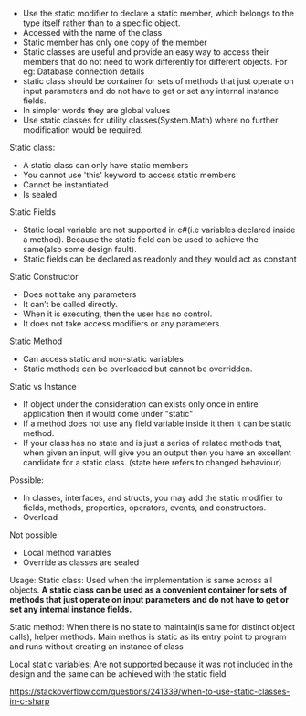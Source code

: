 - Use the static modifier to declare a static member, which belongs to the type itself rather than to a specific object.
- Accessed with the name of the class 
- Static member has only one copy of the member
- Static classes are useful and provide an easy way to access their members that do not need to work differently for different objects. 
	For eg: Database connection details
- static class should be container for sets of methods that just operate on input parameters and do not have to get or set any internal instance fields.
- In simpler words they are global values
- Use static classes for utility classes(System.Math) where no further modification would be required.
	
Static class:
- A static class can only have static members
- You cannot use 'this'  keyword to access static members
- Cannot be instantiated
- Is sealed
	
Static Fields
- Static local variable are not supported in c#(i.e variables declared inside a method). Because the static field can be used to achieve the same(also some design fault).
- Static fields can be declared as readonly and they would act as constant

Static Constructor
- Does not take any parameters
- It can’t be called directly.
- When it is executing, then the user has no control.
- It does not take access modifiers or any parameters.	

Static Method
- Can access static and non-static variables
- Static methods can be overloaded but cannot be overridden.

Static vs Instance
- If object under the consideration can exists only once in entire application then it would come under "static"
- If a method does not use any field variable inside it then it can be static method.
- If your class has no state and is just a series of related methods that, when given an input, will give you an output then you have an excellent candidate for a static class. (state here refers to changed behaviour) 

Possible:
- In classes, interfaces, and structs, you may add the static modifier to fields, methods, properties, operators, events, and constructors.
- Overload

Not possible:
- Local method variables
- Override as classes are sealed

Usage:
Static class:
Used when the implementation is same across all objects. 
**A static class can be used as a convenient container for sets of methods that just operate on input parameters and do not have to get or set 
any internal instance fields.**


Static method:
When there is no state to maintain(is same for distinct object calls), helper methods.
Main methos is static as its entry point to program and runs without creating an instance of class

Local static variables:
Are not supported because it was not included in the design and the same can be achieved with the static field

	
https://stackoverflow.com/questions/241339/when-to-use-static-classes-in-c-sharp
